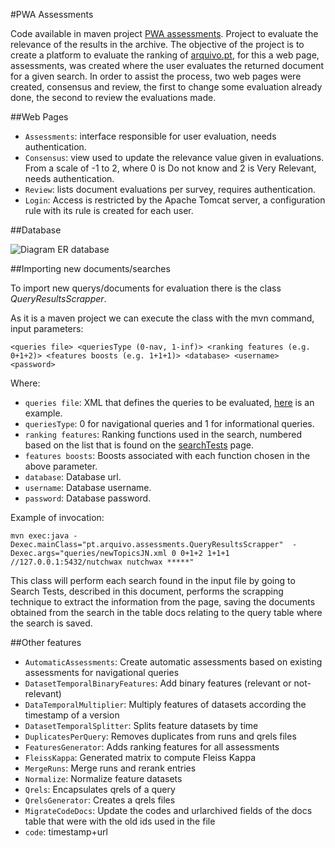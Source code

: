 #PWA Assessments

Code available in maven project [PWA assessments](https://github.com/arquivo/Pwa-Assessments). Project to evaluate the relevance of the results in the archive.
The objective of the project is to create a platform to evaluate the ranking of [arquivo.pt](http://arquivo.pt), for this a web page, assessments, was created where the user evaluates the returned document for a given search. In order to assist the process, two web pages were created, consensus and review, the first to change some evaluation already done, the second to review the evaluations made.

##Web Pages

* `Assessments`: interface responsible for user evaluation, needs authentication.
* `Consensus`: view used to update the relevance value given in evaluations. From a scale of -1 to 2, where 0 is Do not know and 2 is Very Relevant, needs authentication.
* `Review`: lists document evaluations per survey, requires authentication.
* `Login`: Access is restricted by the Apache Tomcat server, a configuration rule with its rule is created for each user.

##Database

![Diagram ER database](https://github.com/arquivo/Pwa-Assessments/blob/master/diagramER-PWAassessments.png)

##Importing new documents/searches

To import new querys/documents for evaluation there is the class _QueryResultsScrapper_.

As it is a maven project we can execute the class with the mvn command, input parameters:

`<queries file> <queriesType (0-nav, 1-inf)> <ranking features (e.g. 0+1+2)> <features boosts (e.g. 1+1+1)> <database> <username> <password>`

Where:
* `queries file`: XML that defines the queries to be evaluated, [here](https://github.com/arquivo/Pwa-Assessments/blob/master/queries/topics.xml) is an example.
* `queriesType`: 0 for navigational queries and 1 for informational queries.
* `ranking features`: Ranking functions used in the search, numbered based on the list that is found on the [searchTests](http://arquivo.pt/searchTests.jsp) page.
* `features boosts`: Boosts associated with each function chosen in the above parameter.
* `database`: Database url.
* `username`: Database username.
* `password`: Database password.

Example of invocation:

`mvn exec:java -Dexec.mainClass="pt.arquivo.assessments.QueryResultsScrapper"  -Dexec.args="queries/newTopicsJN.xml 0 0+1+2 1+1+1 //127.0.0.1:5432/nutchwax nutchwax *****"`

This class will perform each search found in the input file by going to Search Tests, described in this document, performs the scrapping technique to extract the information from the page, saving the documents obtained from the search in the table docs relating to the query table where the search is saved.

##Other features
* `AutomaticAssessments`: Create automatic assessments based on existing assessments for navigational queries
* `DatasetTemporalBinaryFeatures`: Add binary features (relevant or not-relevant)
* `DataTemporalMultiplier`: Multiply features of datasets according the timestamp of a version
* `DatasetTemporalSplitter`:  Splits feature datasets by time
* `DuplicatesPerQuery`: Removes duplicates from runs and qrels files
* `FeaturesGenerator`:  Adds ranking features for all assessments
* `FleissKappa`: Generated matrix to compute Fleiss Kappa
* `MergeRuns`: Merge runs and rerank entries
* `Normalize`: Normalize feature datasets
* `Qrels`: Encapsulates qrels of a query
* `QrelsGenerator`: Creates a qrels files
* `MigrateCodeDocs`: Update the codes and urlarchived fields of the docs table that were with the old ids used in the file
 * `code`: timestamp+url

